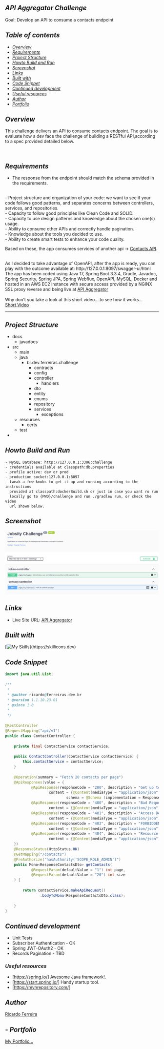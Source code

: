 ## _API Aggregator Challenge_ <br />
Goal: Develop an API to consume a contacts endpoint 

## _Table of contents_

- [_Overview_](#overview)
- [_Requirements_](#requirements)
- [_Project Structure_](#requirements)
- [_Howto Build and Run_](#requirements)
- [_Screenshot_](#screenshot)
- [_Links_](...)
- [_Built with_](#built-with)
- [_Code Snippet_](#requirements)
- [_Continued development_](#continued-development)
- [_Useful resources_](#useful-resources)
- [_Author_](#requirements)
- [_Portfolio_](#requirements)

## _Overview_

This challenge delivers an API to consume contacts endpoint. 
The goal is to evaluate how a dev face the challenge of
building a RESTful API,according to a spec provided detailed below.

<br />

## _Requirements_

- The response from the endpoint should match the schema provided in the requirements.
<br />
- Project structure and organization of your code: we want to see if your code follows good patterns, and separates
concerns between controllers, services, and repositories.
<br />
- Capacity to follow good principles like Clean Code and SOLID.
<br />
- Capacity to use design patterns and knowledge about the chosen one(s) usage.
<br />
- Ability to consume other APIs and correctly handle pagination.
<br />
- Knowledge about the tools you decided to use.
<br />
- Ability to create smart tests to enhance your code quality.

Based on these, the app consumes services of another api -> <a href="https://k-messages-api.herokuapp.com" target="_blank">Contacts API</a>.

<br />
As I decided to take advantage of OpenAPI, after the app is ready, you
can play with the outcome available at:
http://127.0.0.1:8097/swagger-ui/html
<br />
The app has been coded using Java 17, Spring Boot 3.3.4, Gradle, Javadoc, Spring Security, Spring JPA, Spring Webflux,
OpenAPI, MySQL, Docker and hosted in an AWS EC2 instance with secure access provided
by a NGINX SSL proxy reverse and being live at <a href="https://challenge.ferreiras.dev.br/swagger-ui/index.html" target="_blank">API Aggregator</a> <br />
<br />
Why don't you take a look at this short video....to see how it works...
<br />
<a href="https://youtu.be/CUdN-P-14So" target="_blank">Short Video</a>
<hr />

## _Project Structure_
- docs
   - javadocs
- src
    - main
    - java
        - br.dev.ferreiras.challenge
            - contracts
            - config
            - controller
              - handlers 
            - dto
            - entity
            - enums
            - repository
            - services
              - exceptions
    - resources
        - certs
    - test
-

## _Howto Build and Run_

  ```
  - MySQL Database: http://127.0.0.1:3306:challenge
  - credentials available at classpath:db.properties
  - profile active: dev or prod
  - production socket:127.0.0.1:8097
  - tweak a few knobs to get it up and running according to the instructions
    provided at classpath:dockerBuild.sh or just in case you want ro run
    locally go to {PWD}/challenge and run ./gradlew run, or check the video
    url shown below.

```

## _Screenshot_

[![](./jobsity.png)]()

## _Links_

- Live Site URL: <a href="https://challenge.ferreiras.dev.br/swagger-ui/index.html" target="_blank">API Aggregator</a>

## _Built with_

[![My Skills](https://skillicons.dev/icons?i=java,spring,mysql,gradle,docker,redhat,aws,idea,git,github,)](https://skillicons.dev)

## _Code Snippet_

```java
import java.util.List;

/**
 * 
 * @author ricardo@ferreiras.dev.br
 * @version 1.1.10.23.01
 * @since 1.0
 *
 */

@RestController
@RequestMapping("api/v1")
public class ContactController {

    private final ContactService contactService;

    public ContactController(ContactService contactService) {
        this.contactService = contactService;
    }

    @Operation(summary = "Fetch 20 contacts per page")
    @ApiResponses(value = {
            @ApiResponse(responseCode = "200", description = "Get up to 20 contacts per page.",
                    content = {@Content(mediaType = "application/json",
                            schema = @Schema (implementation = ResponseContactsDto.class))}),
            @ApiResponse(responseCode = "400", description = "Bad Request",
                    content = {@Content(mediaType = "application/json")}),
            @ApiResponse(responseCode = "401", description = "Access Denied",
                    content = {@Content(mediaType = "application/json")}),
            @ApiResponse(responseCode = "403", description = "FORBIDDEN",
                    content = {@Content(mediaType = "application/json")}),
            @ApiResponse(responseCode = "404", description = "Resource not found!",
                    content = {@Content(mediaType = "application/json")})
    })
    @ResponseStatus(HttpStatus.OK)
    @GetMapping("/contacts")
    @PreAuthorize("hasAuthority('SCOPE_ROLE_ADMIN')")
    public Mono<ResponseContactsDto> getContacts(
            @RequestParam(defaultValue = "1") int page,
            @RequestParam(defaultValue = "20") int size
    ) {

        return contactService.makeApiRequest()
                .bodyToMono(ResponseContactsDto.class);

    }
}


``` 

## _Continued development_

- Unit Tests 
- Subscriber Authentication - OK
- Spring JWT-OAuth2 - OK
- Records Pagination - TBD

### _Useful resources_

- [https://spring.io/] Awesome Java framework!.
- [https://start.spring.io/]  Handy startup tool.
- [https://mvnrepository.com/]

## _Author_
<a href="mailto:ricardo@ferreiras.dev.br">Ricardo Ferreira</a>

## - _Portfolio_
<a href="https://www.ferreiras.dev.br" target="_blank">My Portfolio...</a>


